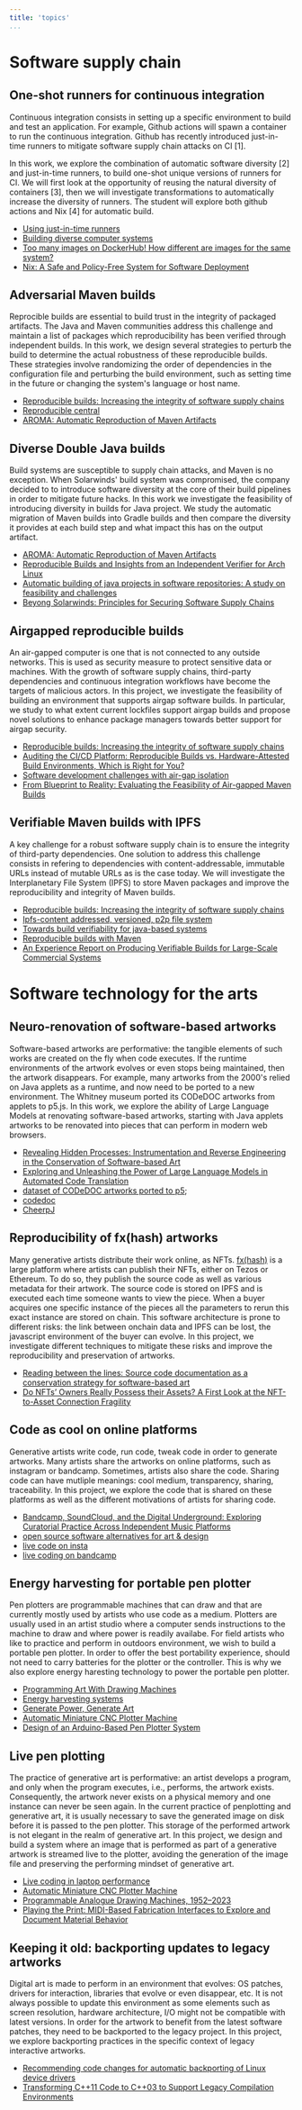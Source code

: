 ```yaml
---
title: 'topics'
...
```


# Software supply chain

## One-shot  runners for continuous integration

Continuous integration consists in setting up a specific environment to build and test an application. For example, Github actions will spawn a container to run the continuous integration. Github has recently introduced just-in-time runners to mitigate software supply chain attacks on CI [1].

In this work, we explore the combination of automatic software diversity [2] and just-in-time runners, to build one-shot unique versions of runners for CI. We will first look at the opportunity of reusing the natural diversity of containers [3], then we will investigate transformations to automatically increase the diversity of runners. The student will explore both github actions and Nix [4] for automatic build.

* [Using just-in-time runners](https://docs.github.com/en/actions/security-guides/security-hardening-for-github-actions#using-just-in-time-runners)
* [Building diverse computer systems](https://citeseerx.ist.psu.edu/document?repid=rep1&type=pdf&doi=2f53c44ba52ebd8c3083a485a48b72c8fdc8e79d)
* [Too many images on DockerHub! How different are images for the same system?](https://link.springer.com/content/pdf/10.1007/s10664-020-09873-0.pdf)
* [Nix: A Safe and Policy-Free System for Software Deployment](https://www.usenix.org/event/lisa04/tech/full_papers/dolstra/dolstra_html/)

## Adversarial Maven builds

Reprocible builds are essential to build trust in the integrity of packaged artifacts. 
The Java and Maven communities address this challenge and maintain a list of packages which reproducibility has been verified through independent builds.
In this work, we design several strategies to perturb the build to determine the actual robustness of these reproducible builds. 
These strategies involve randomizing the order of dependencies in the configuration file and perturbing the build environment, such as setting time in the future or changing the system's language or host name.

* [Reproducible builds: Increasing the integrity of software supply chains](https://ieeexplore.ieee.org/iel7/52/9713899/09403390.pdf)
* [Reproducible central](https://github.com/jvm-repo-rebuild/reproducible-central)
* [AROMA: Automatic Reproduction of Maven Artifacts](https://dl.acm.org/doi/abs/10.1145/3643764)

## Diverse Double Java builds

Build systems are susceptible to supply chain attacks, and Maven is no exception.
When Solarwinds' build system was compromised, the company decided to to introduce software diversity at the core of their build pipelines in order to mitigate future hacks.
In this work we investigate the feasibility of introducing diversity in builds for Java project. We study the automatic migration of Maven builds into Gradle builds and then compare the diversity it provides at each build step and what impact this has on the output artifact.

* [AROMA: Automatic Reproduction of Maven Artifacts](https://dl.acm.org/doi/abs/10.1145/3643764)
* [Reproducible Builds and Insights from an Independent Verifier for Arch Linux](https://dl.gi.de/bitstreams/f8685808-2e51-4a53-acc0-2b45fa240e3b/download)
* [Automatic building of java projects in software repositories: A study on feasibility and challenges](https://ieeexplore.ieee.org/iel7/8169617/8169971/08170083.pdf)
* [Beyong Solarwinds: Principles for Securing Software Supply Chains](https://apps.dtic.mil/sti/trecms/pdf/AD1148956.pdf)

## Airgapped reproducible builds

An air-gapped computer is one that is not connected  to any outside networks. This is used as security measure to protect sensitive data or machines. 
With the growth of software supply chains, third-party dependencies and continuous integration workflows have become the targets of malicious actors.
In this project, we investigate the feasibility of building an environment that supports airgap software builds. In particular, we study to what extent current lockfiles support airgap builds and propose novel solutions to enhance package managers towards better support for airgap security. 

* [Reproducible builds: Increasing the integrity of software supply chains](https://ieeexplore.ieee.org/iel7/52/9713899/09403390.pdf)
* [Auditing the CI/CD Platform: Reproducible Builds vs. Hardware-Attested Build Environments, Which is Right for You?](https://dl.acm.org/doi/abs/10.1145/3689944.3696351)
* [Software development challenges with air-gap isolation](https://dl.acm.org/doi/pdf/10.1145/3236024.3275526)
* [From Blueprint to Reality: Evaluating the Feasibility of Air-gapped Maven Builds](https://www.diva-portal.org/smash/get/diva2:1932196/FULLTEXT02)

## Verifiable Maven builds with IPFS

A key challenge for a robust software supply chain is to ensure the integrity of third-party dependencies.
One solution to address this challenge consists in refering to dependencies with content-addressable, immutable URLs instead of mutable URLs as is the case today.
We will investigate the Interplanetary File System (IPFS) to store Maven packages and improve the reproducibility and integrity of Maven builds.

* [Reproducible builds: Increasing the integrity of software supply chains](https://ieeexplore.ieee.org/iel7/52/9713899/09403390.pdf)
* [Ipfs-content addressed, versioned, p2p file system](https://arxiv.org/pdf/1407.3561)
* [Towards build verifiability for java-based systems](https://scholar.google.com/scholar?output=instlink&q=info:kmZWQCZhzlkJ:scholar.google.com/&hl=en&as_sdt=0,5&scillfp=5978299261416155234&oi=lle)
* [Reproducible builds with Maven](https://maven.apache.org/guides/mini/guide-reproducible-builds.html)
* [An Experience Report on Producing Verifiable Builds for Large-Scale Commercial Systems](https://ieeexplore.ieee.org/iel7/32/4359463/09465650.pdf)

# Software technology for the arts

## Neuro-renovation of software-based artworks

Software-based artworks are performative: the tangible elements of such works are created on the fly when code executes. 
If the runtime environments of the artwork evolves or even stops being maintained, then the artwork disappears.
For example, many artworks from the 2000's relied on Java applets as a runtime, and now need to be ported to a new environment. 
The Whitney museum ported its CODeDOC artworks from applets to p5.js. 
In this work, we explore the ability of Large Language Models at renovating software-based artworks, starting with Java applets artworks to be renovated into pieces that can perform in modern web browsers.

* [Revealing Hidden Processes: Instrumentation and Reverse Engineering in the Conservation of Software-based Art](https://resources.culturalheritage.org/emg-review/volume-5-2017-2018/ensom/)
* [Exploring and Unleashing the Power of Large Language Models in Automated Code Translation](https://arxiv.org/pdf/2404.14646)
* [dataset of CODeDOC artworks ported to p5](); 
* [codedoc](https://whitney.org/exhibitions/codedoc)
* [CheerpJ](https://microsoftedge.microsoft.com/addons/detail/cheerpj-applet-runner/ebfcpaoldmijengghefpohddmfpndmic?url=hot.copypasteads.com%2Fgirls)


## Reproducibility of fx(hash) artworks

Many generative artists distribute their work online, as NFTs. [fx(hash)](https://www.fxhash.xyz) is a large platform where artists can publish their NFTs, either on Tezos or Ethereum. To do so, they publish the source code as well as various metadata for their artwork. The source code is stored on IPFS and is executed each time someone wants to view the piece. When a buyer acquires one specific instance of the pieces all the parameters to rerun this exact instance are stored on chain. This software architecture is prone to different risks: the link between onchain data and IPFS can be lost, the javascript environment of the buyer can evolve. In this project, we investigate different techniques to mitigate these risks and improve the reproducibility and preservation of artworks.

* [Reading between the lines: Source code documentation as a conservation strategy for software-based art](https://www.tandfonline.com/doi/pdf/10.1179/2047058413Y.0000000115)
* [Do NFTs’ Owners Really Possess their Assets? A First Look at the NFT-to-Asset Connection Fragility](https://dl.acm.org/doi/pdf/10.1145/3543507.3583281?casa_token=KaKXxXGRw50AAAAA:L88EzZbNI2UpC-yi4quVvAgQNDlPC-u6SHQMKPbBMyw8cwHTPe-uY-2whVoYKe02o6bj3MftRQgC)


## Code as cool on online platforms

Generative artists write code, run code, tweak code in order to generate artworks. Many artists share the artworks on online platforms, such as instagram or bandcamp. Sometimes, artists also share the code. Sharing code can have mutliple meanings: cool medium, transparency, sharing, traceability. In this project, we explore the code that is shared on these platforms as well as the different motivations of artists for sharing code.

* [Bandcamp, SoundCloud, and the Digital Underground: Exploring Curatorial Practice Across Independent Music Platforms](https://spectrum.library.concordia.ca/id/eprint/992759/1/Thow_MA_F2023.pdf)
* [open source software alternatives for art & design](https://www.instagram.com/p/DI9QDIaRxUH/?img_index=4&igsh=MTZhdXFxdmNydjlucQ==)
* [live code on insta](https://www.instagram.com/p/DI9QDIaRxUH/?img_index=4&igsh=MTZhdXFxdmNydjlucQ==)
* [live coding on bandcamp](https://www.instagram.com/p/DI9QDIaRxUH/?img_index=4&igsh=MTZhdXFxdmNydjlucQ==)



## Energy harvesting for portable pen plotter

Pen plotters are programmable machines that can draw and that are currently mostly used by artists who use code as a medium. Plotters are usually used in an artist studio where a computer sends instructions to the machine to draw and where power is readily availabe. For field artists who like to practice and perform in outdoors environment, we wish to build a portable pen plotter. In order to offer the best portability experience, should not need to carry batteries for the plotter or the controller. This is why we also explore energy haresting technology to power the portable pen plotter.

* [Programming Art With Drawing Machines](https://ieeexplore.ieee.org/document/10574501)
* [Energy harvesting systems](https://link.springer.com/content/pdf/10.1007/978-1-4419-7566-9.pdf)
* [Generate Power, Generate Art](https://kth.diva-portal.org/smash/get/diva2:1710475/FULLTEXT01.pdf)
* [Automatic Miniature CNC Plotter Machine](https://ieeexplore.ieee.org/iel8/10624685/10624738/10625005.pdf)
* [Design of an Arduino-Based Pen Plotter System](https://futajeet.ng/manager/papers/paper_18_1721307460.pdf)

## Live pen plotting

The practice of generative art is performative: an artist develops a program, and only when the program executes, i.e., performs, the artwork exists. Consequently, the artwork never exists on a physical memory and one instance can never be seen again. 
In the current practice of penplotting and generative art, it is usually necessary to save the generated image on disk before it is passed to the pen plotter. This storage of the performed artwork is not elegant in the realm of generative art.
In this project, we design and build a system where an image that is performed as part of a generative artwork is streamed live to the plotter, avoiding the generation of the image file and preserving the performing mindset of generative art.

* [Live coding in laptop performance](https://www.cambridge.org/core/services/aop-cambridge-core/content/view/08F42B84BBCA427C345030481A3DDA0D/S135577180300030Xa.pdf/div-class-title-live-coding-in-laptop-performance-div.pdf)
* [Automatic Miniature CNC Plotter Machine](https://ieeexplore.ieee.org/iel8/10624685/10624738/10625005.pdf)
* [Programmable Analogue Drawing Machines, 1952–2023](https://muse.jhu.edu/article/929863)
* [Playing the Print: MIDI-Based Fabrication Interfaces to Explore and Document Material Behavior](https://dl.acm.org/doi/pdf/10.1145/3613905.3650966)

## Keeping it old: backporting updates to legacy artworks

Digital art is made to perform in an environment that evolves: OS patches, drivers for interaction, libraries that evolve or even disappear, etc. It is not always possible to update this environment as some elements such as screen resolution, hardware architecture, I/O might not be compatible with latest versions. In order for the artwork to benefit from the latest software patches, they need to be backported to the legacy project. In this project, we explore backporting practices in the specific context of legacy interactive artworks.

* [Recommending code changes for automatic backporting of Linux device drivers](https://inria.hal.science/hal-01355859/file/icsme_hal.pdf)
* [Transforming C++11 Code to C++03 to Support Legacy Compilation Environments](https://core.ac.uk/download/pdf/84774749.pdf)

